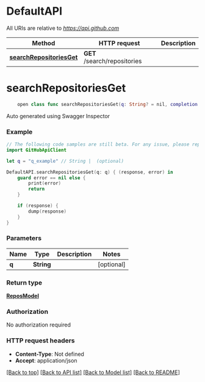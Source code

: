 # DefaultAPI

All URIs are relative to *https://api.github.com*

Method | HTTP request | Description
------------- | ------------- | -------------
[**searchRepositoriesGet**](DefaultAPI.md#searchrepositoriesget) | **GET** /search/repositories | 


# **searchRepositoriesGet**
```swift
    open class func searchRepositoriesGet(q: String? = nil, completion: @escaping (_ data: ReposModel?, _ error: Error?) -> Void)
```



Auto generated using Swagger Inspector

### Example 
```swift
// The following code samples are still beta. For any issue, please report via http://github.com/OpenAPITools/openapi-generator/issues/new
import GitHubApiClient

let q = "q_example" // String |  (optional)

DefaultAPI.searchRepositoriesGet(q: q) { (response, error) in
    guard error == nil else {
        print(error)
        return
    }

    if (response) {
        dump(response)
    }
}
```

### Parameters

Name | Type | Description  | Notes
------------- | ------------- | ------------- | -------------
 **q** | **String** |  | [optional] 

### Return type

[**ReposModel**](ReposModel.md)

### Authorization

No authorization required

### HTTP request headers

 - **Content-Type**: Not defined
 - **Accept**: application/json

[[Back to top]](#) [[Back to API list]](../README.md#documentation-for-api-endpoints) [[Back to Model list]](../README.md#documentation-for-models) [[Back to README]](../README.md)

